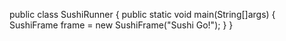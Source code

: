 
public class SushiRunner {
    public static void main(String[]args)
    {
        SushiFrame frame = new SushiFrame("Sushi Go!");
    }
}
